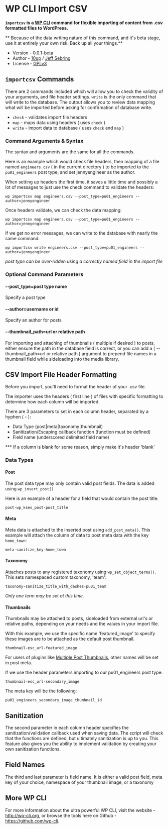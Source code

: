 WP CLI Import CSV
=================

**`importcsv` is a [WP CLI](http://wp-cli.org) command for flexible importing of content from .csv formatted files to WordPress.**

** Because of the data writing nature of this command, and it's beta stage, use it at entirely your own risk. Back up all your things.**

* Version - 0.0.1-beta
* Author - [10up](http://10up.com) / [Jeff Sebring](http://jeffsebring.com)
* License - [GPLv3](http://www.gnu.org/licenses/gpl-3.0.html)

`importcsv` Commands
--------------------

There are 2 commands included which will allow you to check the validity of your arguments, and file header settings. `write` is the only command that will write to the database. The output allows you to review data mapping what will be imported before asking for confirmation of database write.

* `check` - validates import file headers
* `map` - maps data using headers ( uses `check` )
* `write` - import data to database ( uses `check` and `map` )

### Command Arguments & Syntax

The syntax and arguments are the same for all the commands.

Here is an example which would check file headers, then mapping of a file named `engineers.csv` ( in the current directory ) to be imported to the `pu01_engineers` post type, and set jennyengineer as the author. 

When setting up headers the first time, it saves a little time and possibly a lot of messages to just use the check command to validate the headers:

    wp importcsv map engineers.csv --post_type=pu01_engineers --author=jennyengineer

Once headers validate, we can check the data mapping:

    wp importcsv map engineers.csv --post_type=pu01_engineers --author=jennyengineer

If we get no error messages, we can write to the database with nearly the same command:

    wp importcsv write engineers.csv --post_type=pu01_engineers --author=jennyengineer

*post type can be over-ridden using a correctly named field in the import file*

### Optional Command Parameters

#### --post_type=post type name

Specify a post type

#### --author=username or id

Specify an author for posts

#### --thumbnail_path=url or relative path

For importing and attaching of thumbnails ( multiple if desired ) to posts, either ensure the path in the database field is correct, or you can add a ( --thumbnail_path=url or relative path ) argument to prepend file names in a thumbnail field while sideloading into the media library.

CSV Import File Header Formatting
---------------------------------

Before you import, you'll need to format the header of your .csv file.

The importer uses the headers ( first line ) of files with specific formatting to determine how each column will be imported.

There are 3 parameters to set in each column header, separated by a hyphen ( - ):

* Data Type (post|meta|taxonomy|thumbnail)
* Sanitization/Escaping callback function (function must be defined)
* Field name (underscored delimited field name)

*** If a column is blank for some reason, simply make it's header 'blank'

### Data Types

#### Post

The post data type may only contain valid post fields. The data is added using `wp_insert_post()`

Here is an example of a header for a field that would contain the post title:

    post-wp_kses_post-post_title

#### Meta

Meta data is attached to the inserted post using `add_post_meta()`. This example will attach the column of data to post meta data with the key `home_town`:

    meta-sanitize_key-home_town

#### Taxonomy

Attaches posts to any registered taxonomy using `wp_set_object_terms()`. This sets namespaced custom taxonomy, 'team':

    taxonomy-sanitize_title_with_dashes-pu01_team

*Only one term may be set at this time.*

#### Thumbnails

Thumbnails may be attached to posts, sideloaded from external url's or relative paths, depending on your needs and the values in your import file.

With this example, we use the specific name 'featured_image' to specify these images are to be attached as the default post thumbnail.

    thumbnail-esc_url-featured_image

For users of plugins like [Multiple Post Thumbnails](https://github.com/voceconnect/multi-post-thumbnails), other names will be set in post meta.

If we use the header parameters importing to our pu01_engineers post type:

    thumbnail-esc_url-secondary_image

The meta key will be the following:

    pu01_engineers_secondary_image_thumbnail_id


## Sanitization

The second parameter in each column header specifies the sanitization/validation callback used when saving data. The script will check that the functions are defined, but ultimately sanitization is up to you. This feature also gives you the ability to implement validation by creating your own sanitization functions.

## Field Names

The third and last parameter is field name. It is either a valid post field, meta key of your choice, namespace of your thumbnail image, or a taxonomy

## More WP CLI

For more information about the ultra powerful WP CLI, visit the website - http://wp-cli.org, or browse the tools here on Github - https://github.com/wp-cli.